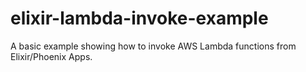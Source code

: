 # elixir-lambda-invoke-example
A basic example showing how to invoke AWS Lambda functions from Elixir/Phoenix Apps. 
